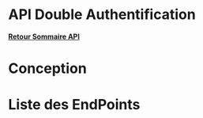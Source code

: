 # API Double Authentification

**[Retour Sommaire API](./00_Sommaire_API.md)**

# Conception

# Liste des EndPoints
